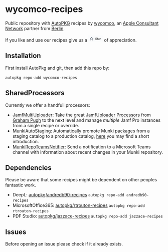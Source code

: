 # wycomco-recipes

Public repository with [AutoPKG](https://github.com/autopkg) recipes by [wycomco](https://www.wycomco.de/?mtm_campaign=community-posts&mtm_source=github&mtm_content=autopkg-recipes-readme), an [Apple Consultant Network](https://consultants.apple.com) partner from [Berlin](https://maps.apple.com/?address=Berlin,%20Deutschland&auid=3539789365695356771&ll=52.517780,13.409839&lsp=7618&q=Berlin&_ext=CiAKBQgEEIEBCgQIBRADCgUIBhCCAQoECAoQAwoECFUQAhImKbtva8FBIEpAMUxRLo1fzClAOVf46S4/YkpAQfghJSzgzCtAUAw%3D).

If you like and use our recipes give us a ![Star](README-images/star.png) of appreciation.

## Installation

First install AutoPkg and git, then add this repo by:

```Shell
autopkg repo-add wycomco-recipes
```

## SharedProcessors

Currently we offer a handfull processors:

* [JamfMultiUploader](https://github.com/autopkg/wycomco-recipes/blob/master/SharedProcessors/JamfMultiUploader.py): Take the great [JamfUploader Processors](https://github.com/grahampugh/jamf-upload) from [Graham Pugh](https://grahamrpugh.com) to the next level and manage *multiple* Jamf Pro instances from a single recipe or override.
* [MunkiAutoStaging](https://github.com/autopkg/wycomco-recipes/blob/master/SharedProcessors/MunkiAutoStaging.py): Automatically promote Munki packages from a staging catalog to a production catalog, [here](https://medium.com/@choules/staging-munki-updates-with-autopkg-da58d2f79020) you may find a short introduction.
* [MunkiRepoTeamsNotifier](https://github.com/autopkg/wycomco-recipes/blob/master/SharedProcessors/MunkiRepoTeamsNotifier.py): Send a notification to a Microsoft Teams channel with information about recent changes in your Munki repository.

## Dependencies

Please be aware that some recipes might be dependent on other peoples fantastic work.

* DeepL: [autopkg/andredb90-recipes](https://github.com/autopkg/andredb90-recipes) `autopkg repo-add andredb90-recipes`
* MicrosoftOffice365: [autopkg/rtrouton-recipes](https://github.com/autopkg/rtrouton-recipes) `autopkg repo-add rtrouton-recipes`
* PDF Studio: [autopkg/jazzace-recipes](https://github.com/autopkg/jazzace-recipes) `autopkg repo-add jazzace-recipes`

## Issues

Before opening an issue please check if it already exists.

